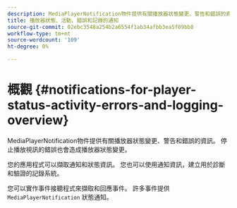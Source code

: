 ```yaml
---
description: MediaPlayerNotification物件提供有關播放器狀態變更、警告和錯誤的資訊。 停止播放視訊的錯誤也會造成播放器狀態變更。
title: 播放器狀態、活動、錯誤和記錄的通知
source-git-commit: 02ebc3548a254b2a6554f1ab34afbb3ea5f09bb8
workflow-type: tm+mt
source-wordcount: '109'
ht-degree: 0%

---
```


# 概觀 {#notifications-for-player-status-activity-errors-and-logging-overview}

MediaPlayerNotification物件提供有關播放器狀態變更、警告和錯誤的資訊。 停止播放視訊的錯誤也會造成播放器狀態變更。

您的應用程式可以擷取通知和狀態資訊。 您也可以使用通知資訊，建立用於診斷和驗證的記錄系統。

您可以實作事件接聽程式來擷取和回應事件。 許多事件提供 `MediaPlayerNotification` 狀態通知。
